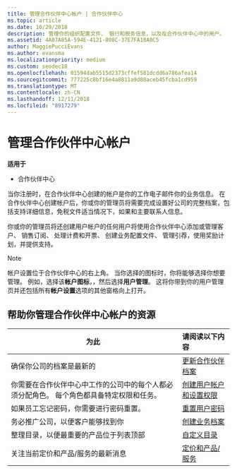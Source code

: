 ```yaml
---
title: 管理合作伙伴中心帐户 | 合作伙伴中心
ms.topic: article
ms.date: 10/29/2018
description: 管理你的组织配置文件、 银行和税务信息，以及在合作伙伴中心中的用户。
ms.assetid: 4A07A85A-594E-4121-808C-37E7FA18A0C5
author: MaggiePucciEvans
ms.author: evansma
ms.localizationpriority: medium
ms.custom: seodec18
ms.openlocfilehash: 01594dab5515d2373cffef581dcdd6a786afea14
ms.sourcegitcommit: 777225c8bf16e4a8811a9d88aceb45fcba1cd959
ms.translationtype: MT
ms.contentlocale: zh-CN
ms.lasthandoff: 12/11/2018
ms.locfileid: "8917279"
---
```

# <a name="manage-your-partner-center-account"></a>管理合作伙伴中心帐户

**适用于**

-  合作伙伴中心

当你注册时，在合作伙伴中心创建的帐户是你的工作电子邮件你的业务信息。 在合作伙伴中心创建帐户后，你或你的管理员将需要完成设置好公司的完整档案，包括支持详细信息，免税文件适当情况下，如果和主要联系人信息。 

你或你的管理员将还创建用户帐户的任何用户将使用合作伙伴中心添加或管理客户、 销售订阅、 处理计费和开票、 创建业务配置文件、 管理引荐，使用奖励计划，并提供支持。

>[!NOTE]
>帐户设置位于合作伙伴中心的右上角。 当你选择的图标时，你将能够选择你想要管理。 例如，选择该**帐户图标**，，然后选择**用户管理**。 这将你带到你的用户管理页并还包括所有**帐户设置**选项的其他窗格向上打开。


## <a name="resources-to-help-you-manage-your-partner-center-account"></a>帮助你管理合作伙伴中心帐户的资源

|**为此**   |**请阅读以下内容**   |
|-----------------------|:-----------------------|
|确保你公司的档案是最新的   |[更新合作伙伴档案](update-your-partner-profile.md)|
|你需要在合作伙伴中心中工作的公司中的每个人都必须分配角色。 每个角色都具备特定权限和任务。|[创建用户帐户和设置权限](create-user-accounts-and-set-permissions.md)|
|如果员工忘记密码，你需要进行密码重置。  |[重置用户密码](reset-a-user-password.md)|
|务必推广公司，以便客户能够找到你   |[创建业务档案](create-a-marketing-profile.md)|
|整理目录，以便最重要的产品位于列表顶部   |[自定义目录](customize-the-catalog.md)|
|关注当前定价和产品/服务的最新消息   |[定价和产品/服务](pricing-and-offers.md)|













 

 



